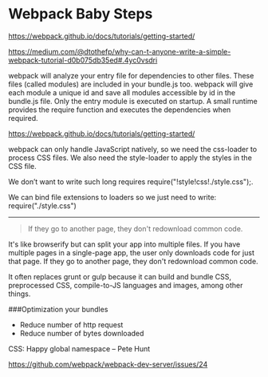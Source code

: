 # Webpack Baby Steps

https://webpack.github.io/docs/tutorials/getting-started/

https://medium.com/@dtothefp/why-can-t-anyone-write-a-simple-webpack-tutorial-d0b075db35ed#.4yc0vsdri

webpack will analyze your entry file for dependencies to other files. These files (called modules) are included in your bundle.js too. webpack will give each module a unique id and save all modules accessible by id in the bundle.js file. Only the entry module is executed on startup. A small runtime provides the require function and executes the dependencies when required.

https://webpack.github.io/docs/tutorials/getting-started/

webpack can only handle JavaScript natively, so we need the css-loader to process CSS files. We also need the style-loader to apply the styles in the CSS file.


We don’t want to write such long requires require("!style!css!./style.css");.

We can bind file extensions to loaders so we just need to write: require("./style.css")

---
>If they go to another page, they don't redownload common code.

It's like browserify but can split your app into multiple files. If you have multiple pages in a single-page app, the user only downloads code for just that page. If they go to another page, they don't redownload common code.

It often replaces grunt or gulp because it can build and bundle CSS, preprocessed CSS, compile-to-JS languages and images, among other things.

###Optimization your bundles
- Reduce number of http request
- Reduce number of bytes downloaded

CSS: Happy global namespace – Pete Hunt


https://github.com/webpack/webpack-dev-server/issues/24
